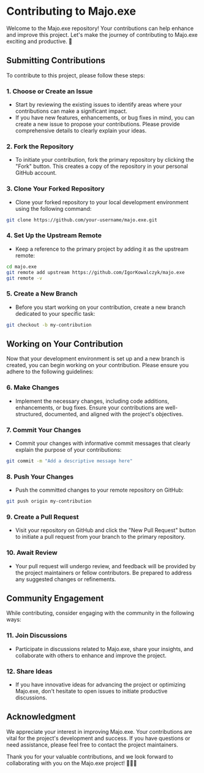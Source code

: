 # Contributing to Majo.exe

Welcome to the Majo.exe repository! Your contributions can help enhance and improve this project. Let's make the journey of contributing to Majo.exe exciting and productive. 🚀

## Submitting Contributions

To contribute to this project, please follow these steps:

### 1. Choose or Create an Issue

- Start by reviewing the existing issues to identify areas where your contributions can make a significant impact.
- If you have new features, enhancements, or bug fixes in mind, you can create a new issue to propose your contributions. Please provide comprehensive details to clearly explain your ideas.

### 2. Fork the Repository

- To initiate your contribution, fork the primary repository by clicking the "Fork" button. This creates a copy of the repository in your personal GitHub account.

### 3. Clone Your Forked Repository

- Clone your forked repository to your local development environment using the following command:

```bash
git clone https://github.com/your-username/majo.exe.git
```

### 4. Set Up the Upstream Remote

- Keep a reference to the primary project by adding it as the upstream remote:

```bash
cd majo.exe
git remote add upstream https://github.com/IgorKowalczyk/majo.exe
git remote -v
```

### 5. Create a New Branch

- Before you start working on your contribution, create a new branch dedicated to your specific task:

```bash
git checkout -b my-contribution
```

## Working on Your Contribution

Now that your development environment is set up and a new branch is created, you can begin working on your contribution. Please ensure you adhere to the following guidelines:

### 6. Make Changes

- Implement the necessary changes, including code additions, enhancements, or bug fixes. Ensure your contributions are well-structured, documented, and aligned with the project's objectives.

### 7. Commit Your Changes

- Commit your changes with informative commit messages that clearly explain the purpose of your contributions:

```bash
git commit -m "Add a descriptive message here"
```

### 8. Push Your Changes

- Push the committed changes to your remote repository on GitHub:

```bash
git push origin my-contribution
```

### 9. Create a Pull Request

- Visit your repository on GitHub and click the "New Pull Request" button to initiate a pull request from your branch to the primary repository.

### 10. Await Review

- Your pull request will undergo review, and feedback will be provided by the project maintainers or fellow contributors. Be prepared to address any suggested changes or refinements.

## Community Engagement

While contributing, consider engaging with the community in the following ways:

### 11. Join Discussions

- Participate in discussions related to Majo.exe, share your insights, and collaborate with others to enhance and improve the project.

### 12. Share Ideas

- If you have innovative ideas for advancing the project or optimizing Majo.exe, don't hesitate to open issues to initiate productive discussions.

## Acknowledgment

We appreciate your interest in improving Majo.exe. Your contributions are vital for the project's development and success. If you have questions or need assistance, please feel free to contact the project maintainers.

Thank you for your valuable contributions, and we look forward to collaborating with you on the Majo.exe project! 🚀👾🙌
